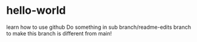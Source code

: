 # hello-world
learn how to use github
Do something in sub branch/readme-edits branch to make this branch is different from main!
